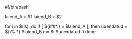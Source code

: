 #!/bin/bash

laiend_A = $1
laiend_B = $2

for i in $(ls);
do
    if [ ${i##*.} = $laiend_A ]; then
        uuendatud = ${i%.*}.$laiend_B
        mv $i $uuendatud
    fi
done
